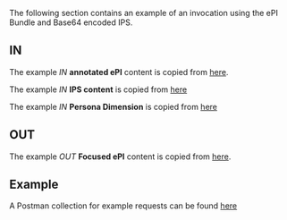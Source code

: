 The following section contains an example of an invocation using the ePI Bundle and Base64 encoded IPS.

## IN

The example *IN*  **annotated ePI** content is copied from [here](Bundle-Processedbundlekarvea.html).

The example *IN* **IPS content** is copied from [here](https://build.fhir.org/ig/hl7-eu/gravitate-health-ips/Bundle-gravitate-maria.html)

The example *IN* **Persona Dimension** is copied from [here](https://build.fhir.org/ig/hl7-eu/gravitate-health-ips/Bundle-gravitate-maria.html)

## OUT

The example *OUT* **Focused ePI** content is copied from [here](Bundle-enhancedddbundlekarvea.html).

## Example

A Postman collection for example requests can be found [here](https://github.com/hl7-eu/gravitate-health/blob/master/Gravitate.postman_collection.json)
